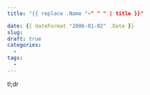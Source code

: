 ```yaml
---
title: "{{ replace .Name "-" " " | title }}"

date: {{ dateFormat "2006-01-02" .Date }}
slug:
draft: true
categories:
  -
tags:
  -
---
```

tl;dr

<!--more-->
